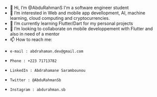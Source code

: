 - 👋 Hi, I’m @AbduRahmanS I'm a software engineer student 
- 👀 I’m interested in Web and mobile app devellopment, AI, machine learning, cloud computing and cryptocurrencies.
- 🌱 I’m currently learning Flutter/Dart for my personal projects
- 💞️ I’m looking to collaborate on mobile developpement with Flutter and also in need of a mentor
- 📫 How to reach me:
-     e-mail : abdrahaman.dev@gmail.com
-     Phone : +223 71713782
-     LinkedIn : Abdrahamane Sarambounou
-     Twitter : @AbduRahmanSb
-     Instagram : abdurahman.sb
      

<!---
AbduRahmanS/AbduRahmanS is a ✨ special ✨ repository because its `README.md` (this file) appears on your GitHub profile.
You can click the Preview link to take a look at your changes.
--->

